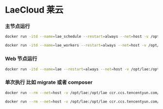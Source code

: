 # LaeCloud 莱云

### 主节点运行
```bash
docker run -itd --name=lae_schedule --restart=always --net=host -v /opt/lae:/opt/lae ccr.ccs.tencentyun.com/laecloud/cafe:latte art schedule:work

docker run -itd --name=lae_workers --restart=always --net=host -v /opt/lae:/opt/lae ccr.ccs.tencentyun.com/laecloud/cafe:latte art queue:work
```

### Web 节点运行
```bash
docker run -itd --name=lae --restart=always --net=host -v /opt/lae:/opt/lae ccr.ccs.tencentyun.com/laecloud/cafe:latte art works
```


### 单次执行 比如 migrate 或者 composer
```bash
docker run --rm --net=host -v /opt/lae:/opt/lae ccr.ccs.tencentyun.com/laecloud/cafe:latte php
```
```bash
docker run --rm --net=host -v /opt/lae:/opt/lae ccr.ccs.tencentyun.com/laecloud/cafe:latte art
```
